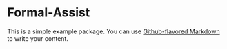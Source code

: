 # Formal-Assist

This is a simple example package. You can use
[Github-flavored Markdown](https://guides.github.com/features/mastering-markdown/)
to write your content.